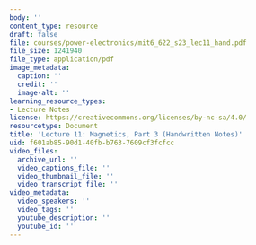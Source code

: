 ```yaml
---
body: ''
content_type: resource
draft: false
file: courses/power-electronics/mit6_622_s23_lec11_hand.pdf
file_size: 1241940
file_type: application/pdf
image_metadata:
  caption: ''
  credit: ''
  image-alt: ''
learning_resource_types:
- Lecture Notes
license: https://creativecommons.org/licenses/by-nc-sa/4.0/
resourcetype: Document
title: 'Lecture 11: Magnetics, Part 3 (Handwritten Notes)'
uid: f601ab85-90d1-40fb-b763-7609cf3fcfcc
video_files:
  archive_url: ''
  video_captions_file: ''
  video_thumbnail_file: ''
  video_transcript_file: ''
video_metadata:
  video_speakers: ''
  video_tags: ''
  youtube_description: ''
  youtube_id: ''
---
```

